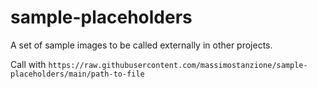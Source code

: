 # sample-placeholders
A set of sample images to be called externally in other projects.

Call with ```https://raw.githubusercontent.com/massimostanzione/sample-placeholders/main/path-to-file```
